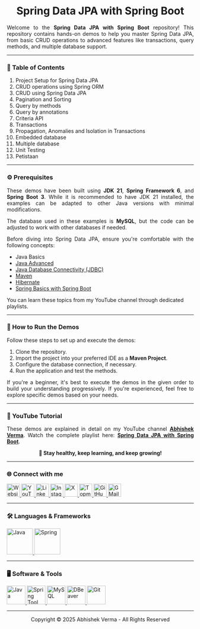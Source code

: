 <h1 align="center">Spring Data JPA with Spring Boot</h1>

<p align="justify">
    Welcome to the <b>Spring Data JPA with Spring Boot</b> repository! This repository contains hands-on demos to help
    you master Spring Data JPA, from basic CRUD operations to advanced features like transactions, query methods, and
    multiple database support.
</p>

<hr>

<h3 align="left">📌 Table of Contents</h3>
<ol align="left">
    <li>Project Setup for Spring Data JPA</li>
    <li>CRUD operations using Spring ORM</li>
    <li>CRUD using Spring Data JPA</li>
    <li>Pagination and Sorting</li>
    <li>Query by methods</li>
    <li>Query by annotations</li>
    <li>Criteria API</li>
    <li>Transactions</li>
    <li>Propagation, Anomalies and Isolation in Transactions</li>
    <li>Embedded database</li>
    <li>Multiple database</li>
    <li>Unit Testing</li>
    <li>Petistaan</li>
</ol>

<hr>

<h3 align="left">⚙️ Prerequisites</h3>
<p align="justify">
    These demos have been built using <b>JDK 21</b>, <b>Spring Framework 6</b>, and <b>Spring Boot 3</b>. While it is
    recommended to have JDK 21 installed, the examples can be adapted to other Java versions with minimal modifications.
</p>
<p align="justify">
    The database used in these examples is <b>MySQL</b>, but the code can be adjusted to work with other databases if
    needed.
</p>
<p align="justify">
    Before diving into Spring Data JPA, ensure you're comfortable with the following concepts:
<ul>
    <li>Java Basics</li>
    <li><a href="https://www.youtube.com/playlist?list=PLJDwhlqmpSfP5xBfI-41j3gNZ6GAsrxD-"
        target="_blank">Java Advanced</a></li>
    <li><a href="https://www.youtube.com/playlist?list=PLJDwhlqmpSfP1FroiBGc7N3-r67VaEp0V"
        target="_blank">Java Database Connectivity (JDBC)</a></li>
    <li><a href="https://www.youtube.com/playlist?list=PLJDwhlqmpSfMNgiOg0xyg4hVsPcJUh4jE"
        target="_blank">Maven</a></li>
    <li><a href="https://www.youtube.com/playlist?list=PLJDwhlqmpSfNYPqMMqNj7DXl41fnTVJuY"
        target="_blank">Hibernate</a></li>
    <li><a href="https://www.youtube.com/playlist?list=PLJDwhlqmpSfO7BUlQk_di-86igrzgnsGo"
        target="_blank">Spring Basics with Spring Boot</a></li>
</ul>
You can learn these topics from my YouTube channel through dedicated playlists.
</p>

<hr>

<h3 align="left">🚀 How to Run the Demos</h3>
<p align="justify">
    Follow these steps to set up and execute the demos:
</p>
<ol>
    <li>Clone the repository.</li>
    <li>Import the project into your preferred IDE as a <b>Maven Project</b>.</li>
    <li>Configure the database connection, if necessary.</li>
    <li>Run the application and test the methods.</li>
</ol>
<p align="justify">
    If you're a beginner, it's best to execute the demos in the given order to build your understanding progressively.
    If you're experienced, feel free to explore specific demos based on your needs.
</p>

<hr>

<h3 align="left">🎥 YouTube Tutorial</h3>
<p align="justify">
    These demos are explained in detail on my YouTube channel <a href="https://www.youtube.com/@abhishekvermaa10"
        target="_blank"><b>Abhishek Verma</b></a>.
    Watch the complete playlist here: <a href="https://www.youtube.com/playlist?list=PLJDwhlqmpSfPUg7_jffHmF_6MooTlH7rO"
        target="_blank"><b>Spring Data JPA with Spring Boot</b></a>.
</p>

<p align="center"><b>🚀 Stay healthy, keep learning, and keep growing!</b></p>

<hr>

<h3 align="left">🌐 Connect with me</h3>
<div align="left">
    <a href="https://abhishekvermaa10.github.io" target="_blank">
  <img src="https://img.shields.io/static/v1?message=My Website&logo=internet-explorer&label=&color=6A5ACD&logoColor=white&labelColor=&style=for-the-badge" height="35" alt="Website" />
    </a>
    <a href="https://www.youtube.com/@abhishekvermaa10" target="_blank">
  <img src="https://img.shields.io/static/v1?message=YouTube&logo=youtube&label=&color=FF0000&logoColor=white&labelColor=&style=for-the-badge" height="35" alt="YouTube" />
    </a>
    <a href="https://linkedin.com/in/abhishekvermaa10" target="_blank">
  <img src="https://img.shields.io/static/v1?message=LinkedIn&logo=linkedin&label=&color=0A66C2&logoColor=white&labelColor=&style=for-the-badge" height="35" alt="LinkedIn" />
    </a>
    <a href="https://instagram.com/abhishekvermaa10" target="_blank">
  <img src="https://img.shields.io/static/v1?message=Instagram&logo=instagram&label=&color=E1306C&logoColor=white&labelColor=&style=for-the-badge" height="35" alt="Instagram />
    </a>
    <a href="https://x.com/ytabhishekverma" target="_blank">
  <img src="https://img.shields.io/static/v1?message=X&logo=x&label=&color=000000&logoColor=white&labelColor=&style=for-the-badge" height="35" alt="X" />
    </a>
  <a href="https://topmate.io/abhishekvermaa10" target="_blank">
  <img src="https://img.shields.io/static/v1?message=Topmate&logo=topmate&label=&color=FF6347&logoColor=white&labelColor=&style=for-the-badge" height="35" alt="Topmate" />
  </a>
    <a href="https://github.com/abhishekvermaa10" target="_blank">
  <img src="https://img.shields.io/static/v1?message=GitHub&logo=github&label=&color=181717&logoColor=white&labelColor=&style=for-the-badge" height="35" alt="GitHub" />
    </a>
    <a href="mailto:scaleupindiayt@gmail.com">
  <img src="https://img.shields.io/static/v1?message=Gmail&logo=gmail&label=&color=EA4335&logoColor=white&labelColor=&style=for-the-badge" height="35" alt="GMail" />
    </a>
</div>

<hr>

<h3 align="left">🛠️ Languages & Frameworks</h3>
<div align="left">
<a href="https://www.java.com" target="_blank">
<img src="https://cdn.jsdelivr.net/gh/devicons/devicon@latest/icons/java/java-original-wordmark.svg" height="70" alt="Java" />
</a>
<a href="https://spring.io" target="_blank">
<img src="https://cdn.jsdelivr.net/gh/devicons/devicon@latest/icons/spring/spring-original-wordmark.svg"  height="70" alt="Spring"  />
</a>           
</div>

<hr>

<h3 align="left">🖥️ Software & Tools</h3>
<div align="left">
<a href="https://www.oracle.com/in/java/technologies/downloads" target="_blank">
<img src="https://cdn.jsdelivr.net/gh/devicons/devicon@latest/icons/java/java-original.svg" height="50" alt="Java" />
</a>
<a href="https://spring.io/tools" target="_blank">
<img src="https://cdn.jsdelivr.net/gh/devicons/devicon@latest/icons/spring/spring-original.svg" height="50" alt="Spring Tool Suite" />
</a>
<a href="https://dev.mysql.com/downloads" target="_blank">
<img src="https://cdn.jsdelivr.net/gh/devicons/devicon@latest/icons/mysql/mysql-original.svg" height="50" alt="MySQL" />
</a>
<a href="https://dbeaver.io/download" target="_blank">
<img src="https://cdn.jsdelivr.net/gh/devicons/devicon@latest/icons/dbeaver/dbeaver-original.svg" height="50" alt="DBeaver" />
</a>
<a href="https://git-scm.com/downloads" target="_blank">
<img src="https://cdn.jsdelivr.net/gh/devicons/devicon@latest/icons/git/git-original.svg" height="50" alt="Git" /> 
</a>   
</div>

<hr>

<div align="center">Copyright © 2025 Abhishek Verma - All Rights Reserved</div>
